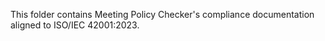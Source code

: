 This folder contains Meeting Policy Checker's compliance documentation aligned to ISO/IEC 42001:2023.
